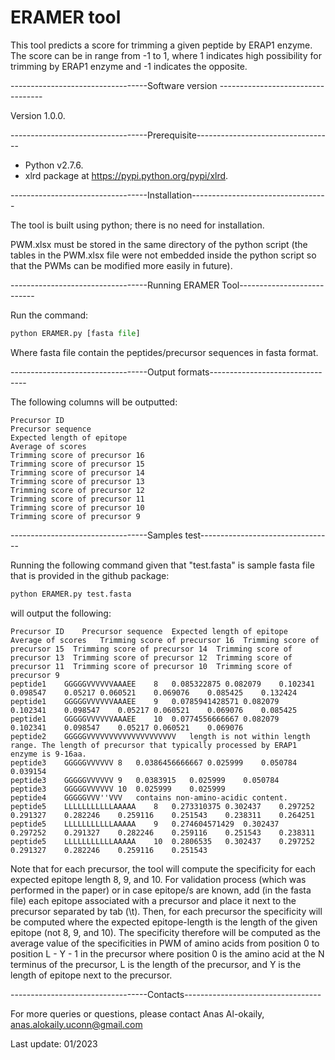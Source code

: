 
# ERAMER tool
This tool predicts a score for trimming a given peptide by ERAP1 enzyme. The score can be in range from -1 to 1, where 1 indicates high possibility for trimming by ERAP1 enzyme and -1 indicates the opposite. 

----------------------------------Software version ----------------------------------

Version 1.0.0.

----------------------------------Prerequisite----------------------------------
- Python v2.7.6. 
- xlrd package at https://pypi.python.org/pypi/xlrd.

----------------------------------Installation----------------------------------

The tool is built using python; there is no need for installation.

PWM.xlsx must be stored in the same directory of the python script (the tables in the PWM.xlsx file were not embedded inside the python script so that the PWMs can be modified more easily in future). 


----------------------------------Running ERAMER Tool---------------------------

Run the command: 
```python
python ERAMER.py [fasta file]
```
Where fasta file contain the peptides/precursor sequences in fasta format. 

----------------------------------Output formats--------------------------------

The following columns will be outputted:
```
Precursor ID
Precursor sequence
Expected length of epitope	
Average of scores	
Trimming score of precursor 16	
Trimming score of precursor 15	
Trimming score of precursor 14	
Trimming score of precursor 13	
Trimming score of precursor 12	
Trimming score of precursor 11	
Trimming score of precursor 10	
Trimming score of precursor 9
```

----------------------------------Samples test---------------------------------

Running the following command given that "test.fasta" is sample fasta file that is provided in the github package: 

```python
python ERAMER.py test.fasta 
```

will output the following:
```
Precursor ID	Precursor sequence	Expected length of epitope	Average of scores	Trimming score of precursor 16	Trimming score of precursor 15	Trimming score of precursor 14	Trimming score of precursor 13	Trimming score of precursor 12	Trimming score of precursor 11	Trimming score of precursor 10	Trimming score of precursor 9
peptide1	GGGGGVVVVVVAAAEE	8	0.085322875	0.082079	0.102341	0.098547	0.05217	0.060521	0.069076	0.085425	0.132424
peptide1	GGGGGVVVVVVAAAEE	9	0.0785941428571	0.082079	0.102341	0.098547	0.05217	0.060521	0.069076	0.085425
peptide1	GGGGGVVVVVVAAAEE	10	0.0774556666667	0.082079	0.102341	0.098547	0.05217	0.060521	0.069076
peptide2	GGGGGVVVVVVVVVVVVVVVVVVVV	length is not within length range. The length of precursor that typically processed by ERAP1 enzyme is 9-16aa.
peptide3	GGGGGVVVVVV	8	0.0386456666667	0.025999	0.050784	0.039154
peptide3	GGGGGVVVVVV	9	0.0383915	0.025999	0.050784
peptide3	GGGGGVVVVVV	10	0.025999	0.025999
peptide4	GGGGGVVV''VVV	contains non-amino-acidic content.
peptide5	LLLLLLLLLLLAAAAA	8	0.273310375	0.302437	0.297252	0.291327	0.282246	0.259116	0.251543	0.238311	0.264251
peptide5	LLLLLLLLLLLAAAAA	9	0.274604571429	0.302437	0.297252	0.291327	0.282246	0.259116	0.251543	0.238311
peptide5	LLLLLLLLLLLAAAAA	10	0.2806535	0.302437	0.297252	0.291327	0.282246	0.259116	0.251543
```

Note that for each precursor, the tool will compute the specificity for each expected epitope length 8, 9, and 10. For validation process (which was performed in the paper) or in case epitope/s are known, add (in the fasta file) each epitope associated with a precursor and place it next to the precursor separated by tab (\t). Then, for each precursor the specificity will be computed where the expected epitope-length is the length of the given epitope (not 8, 9, and 10). The specificity therefore will be computed as the average value of the specificities in PWM of amino acids from position 0 to position L - Y - 1 in the precursor where position 0 is the amino acid at the N terminus of the precursor, L is the length of the precursor, and Y is the length of epitope next to the precursor.

----------------------------------Contacts----------------------------------

For more queries or questions, please contact
Anas Al-okaily, anas.alokaily.uconn@gmail.com


Last update: 01/2023
